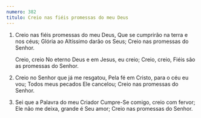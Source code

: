 ```yaml
---
numero: 382
titulo: Creio nas fiéis promessas do meu Deus
---
```

1. Creio nas fiéis promessas do meu Deus,
   Que se cumprirão na terra e nos céus;
   Glória ao Altíssimo darão os Seus;
   Creio nas promessas do Senhor.

   Creio, creio
   No eterno Deus e em Jesus, eu creio;
   Creio, creio,
   Fiéis são as promessas do Senhor.

2. Creio no Senhor que já me resgatou,
   Pela fé em Cristo, para o céu eu vou;
   Todos meus pecados Ele cancelou;
   Creio nas promessas do Senhor.

3. Sei que a Palavra do meu Criador
   Cumpre-Se comigo, creio com fervor;
   Ele não me deixa, grande é Seu amor;
   Creio nas promessas do Senhor.
